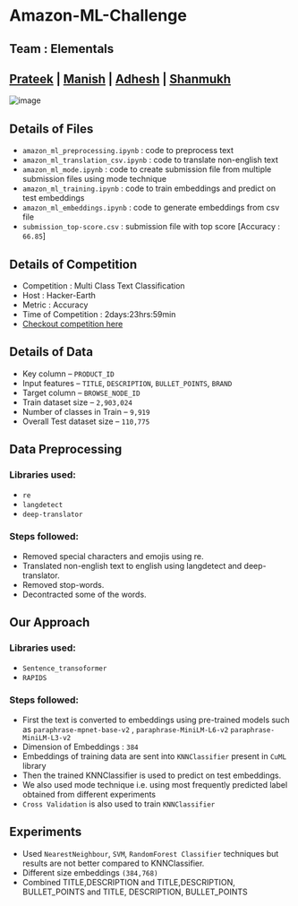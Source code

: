 # Amazon-ML-Challenge

## Team : Elementals
## [Prateek](https://www.linkedin.com/in/prateekagrawal1405/) | [Manish](https://www.linkedin.com/in/manish-sharma-355ba3189/) | [Adhesh](https://www.linkedin.com/in/adhesh-reghu/) | [Shanmukh](https://www.linkedin.com/in/shanmukha-sainath-1045b2197/)

![image](https://user-images.githubusercontent.com/65073329/128309895-17a5fc0b-583c-42be-ad39-692a532d9d18.png)


## Details of Files
- `amazon_ml_preprocessing.ipynb` : code to preprocess text
- `amazon_ml_translation_csv.ipynb` : code to translate
non-english text
- `amazon_ml_mode.ipynb` : code to create submission file from
multiple submission files using mode technique
- `amazon_ml_training.ipynb` : code to train embeddings and
predict on test embeddings
- `amazon_ml_embeddings.ipynb` : code to generate embeddings
from csv file
- `submission_top-score.csv` : submission file with top score [Accuracy : `66.85`]

## Details of Competition

- Competition : Multi Class Text Classification
- Host : Hacker-Earth
- Metric : Accuracy
- Time of Competition : 2days:23hrs:59min
- [Checkout competition here](https://www.hackerearth.com/challenges/competitive/amazon-ml-challenge/)

## Details of Data

-  Key column – `PRODUCT_ID`
- Input features – `TITLE`, `DESCRIPTION`, `BULLET_POINTS`, `BRAND`
- Target column – `BROWSE_NODE_ID`
- Train dataset size – `2,903,024`
- Number of classes in Train – `9,919`
- Overall Test dataset size – `110,775`

## Data Preprocessing

### Libraries used:
- `re`
- `langdetect`
- `deep-translator`

### Steps followed:
- Removed special characters and emojis using re.
- Translated non-english text to english using langdetect and
deep-translator.
- Removed stop-words.
- Decontracted some of the words.

## Our Approach
### Libraries used:

- `Sentence_transoformer`
- `RAPIDS`

### Steps followed:

- First the text is converted to embeddings using pre-trained models
such as `paraphrase-mpnet-base-v2` , `paraphrase-MiniLM-L6-v2`
`paraphrase-MiniLM-L3-v2`
- Dimension of Embeddings : `384`
- Embeddings of training data are sent into `KNNClassifier` present in `CuML` library
- Then the trained KNNClassifier is used to predict on test embeddings.
- We also used mode technique i.e. using most frequently predicted label obtained
from different experiments
- `Cross Validation` is also used to train `KNNClassifier`

## Experiments
- Used `NearestNeighbour`, `SVM`, `RandomForest Classifier`
techniques but results are not better compared to KNNClassifier.
- Different size embeddings `(384,768)`
- Combined TITLE,DESCRIPTION and TITLE,DESCRIPTION,
BULLET_POINTS and TITLE, DESCRIPTION, BULLET_POINTS


